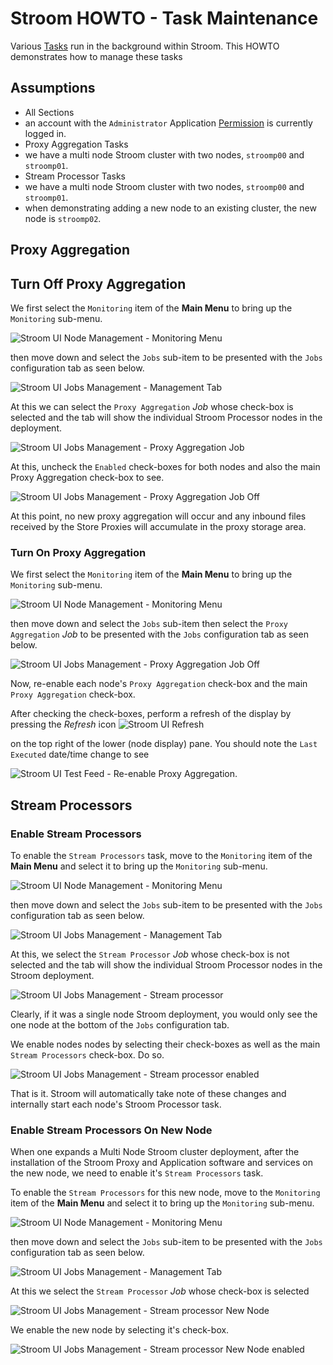 # Stroom HOWTO - Task Maintenance
Various
[Tasks](../../user-guide/jobs.md "Stroom Jobs")
run in the background within Stroom. This HOWTO demonstrates how to manage these tasks

## Assumptions
- All Sections
 - an account with the `Administrator` Application [Permission](../../user-guide/roles.md "Stroom Application Permissions") is currently logged in.
- Proxy Aggregation Tasks
 - we have a multi node Stroom cluster with two nodes, `stroomp00` and `stroomp01`.
- Stream Processor Tasks
 - we have a multi node Stroom cluster with two nodes, `stroomp00` and `stroomp01`.
 - when demonstrating adding a new node to an existing cluster, the new node is `stroomp02`.

## Proxy Aggregation
## Turn Off Proxy Aggregation
We first select the `Monitoring` item of the __Main Menu__ to bring up the `Monitoring` sub-menu.

![Stroom UI Node Management - Monitoring Menu](../resources/UI-MonitoringSubmenu-00.png "Stroom UI Monitoring sub-menu")

then move down and select the `Jobs` sub-item to be presented with the `Jobs` configuration tab as seen below.

![Stroom UI Jobs Management - Management Tab](../resources/UI-JobsTab-00.png "Stroom UI Jobs Management - management tab")

At this we can select the `Proxy Aggregation` _Job_ whose check-box is selected and the tab will show the individual Stroom Processor nodes
in the deployment.

![Stroom UI Jobs Management - Proxy Aggregation Job](../resources/UI-ProxyAggregation-00.png "Stroom UI Jobs Management - Proxy Aggregation Job")

At this, uncheck the `Enabled` check-boxes for both nodes and also the main Proxy Aggregation check-box to see.

![Stroom UI Jobs Management - Proxy Aggregation Job Off](../resources/UI-ProxyAggregation-01.png "Stroom UI Jobs Management - Proxy Aggregation Job Off")

At this point, no new proxy aggregation will occur and any inbound files received by the Store Proxies will accumulate in the proxy storage area.

### Turn On Proxy Aggregation
We first select the `Monitoring` item of the __Main Menu__ to bring up the `Monitoring` sub-menu.

![Stroom UI Node Management - Monitoring Menu](../resources/UI-MonitoringSubmenu-00.png "Stroom UI Monitoring sub-menu")

then move down and select the `Jobs` sub-item then select the `Proxy Aggregation` _Job_ to be presented with the `Jobs` configuration tab as seen below.

![Stroom UI Jobs Management - Proxy Aggregation Job Off](../resources/UI-ProxyAggregation-01.png "Stroom UI Jobs Management - Proxy Aggregation Job Off")

Now, re-enable each node's `Proxy Aggregation` check-box and the main `Proxy Aggregation` check-box.

After checking the check-boxes, perform a refresh of the display by pressing
the _Refresh_ icon ![Stroom UI Refresh](../resources/icons/refresh.png "Stroom UI RefreshButton")

on the top right of the lower (node display) pane. You should note the `Last Executed` date/time change to see

![Stroom UI Test Feed - Re-enable Proxy Aggregation](../resources/UI-TestProxyAggregation-00.png "Stroom UI Test Feed - Re-enable Proxy Aggregation").


## Stream Processors
### Enable Stream Processors
To enable the `Stream Processors` task, move to the `Monitoring` item of the __Main Menu__ and select it to bring up the `Monitoring` sub-menu.

![Stroom UI Node Management - Monitoring Menu](../resources/UI-MonitoringSubmenu-00.png "Stroom UI Monitoring sub-menu")

then move down and select the `Jobs` sub-item to be presented with the `Jobs` configuration tab as seen below.

![Stroom UI Jobs Management - Management Tab](../resources/UI-NodeProcessors-00.png "Stroom UI Jobs Management - management tab")

At this, we select the `Stream Processor` _Job_ whose check-box is not selected and the tab will show the individual Stroom Processor
nodes in the Stroom deployment.

![Stroom UI Jobs Management - Stream processor](../resources/UI-NodeProcessors-01.png "Stroom UI Jobs Management - Stream Processor")

Clearly, if it was a single node Stroom deployment, you would only see the one node at the bottom of the `Jobs` configuration tab.

We enable nodes nodes by selecting their check-boxes as well as the main `Stream Processors` check-box. Do so.

![Stroom UI Jobs Management - Stream processor enabled](../resources/UI-NodeProcessors-02.png "Stroom UI Jobs Management - Stream Processor enabled")

That is it. Stroom will automatically take note of these changes and internally start each node's Stroom Processor task.

### Enable Stream Processors On New Node

When one expands a Multi Node Stroom cluster deployment, after the installation of the Stroom Proxy and Application software and
services on the new node, we need to enable it's `Stream Processors` task.

To enable the `Stream Processors` for this new node, move to the `Monitoring` item of the __Main Menu__ and select it to bring up the `Monitoring` sub-menu.

![Stroom UI Node Management - Monitoring Menu](../resources/UI-MonitoringSubmenu-00.png "Stroom UI Monitoring sub-menu")

then move down and select the `Jobs` sub-item to be presented with the `Jobs` configuration tab as seen below.

![Stroom UI Jobs Management - Management Tab](../resources/UI-NodeProcessors-00.png "Stroom UI Jobs Management - management tab")

At this we select the `Stream Processor` _Job_ whose check-box is selected

![Stroom UI Jobs Management - Stream processor New Node](../resources/UI-NewNodeProcessors-00.png "Stroom UI Jobs Management - Stream Processor new node")

We enable the new node by selecting it's check-box.

![Stroom UI Jobs Management - Stream processor New Node enabled](../resources/UI-NewNodeProcessors-01.png "Stroom UI Jobs Management - Stream Processor enabled on new node")

